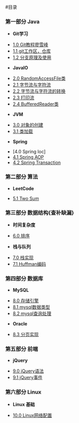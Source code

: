 #目录
### 第一部分 Java
* **Git学习**
 - [1.0 Git教程廖雪峰](http://www.liaoxuefeng.com/wiki/0013739516305929606dd18361248578c67b8067c8c017b000)
 - [1.1 git工作区，仓库](/Git/git01.md)
 - [1.2 分支原理及使用](http://www.liaoxuefeng.com/wiki/0013739516305929606dd18361248578c67b8067c8c017b000/001375840038939c291467cc7c747b1810aab2fb8863508000)
* **JavaIO**
 - [2.0 RandomAccessFile类](/javaIO/RandomAccessFile.md)
 - [2.1 字节流与字符流](/javaIO/Stream.md)
 - [2.2 字节流与字符流的转换](/javaIO/StreamSwitch.md)
 - [2.3 打印流](/javaIO/PrintWriter.md)
 - [2.4 BufferedReader类](javaIO/BufferedReader.md)
* **JVM**
 - [3.0 对象的创建](/Jvm/newObject.md)
 - [3.1 类加载](/Jvm/classLoader.md)
* **Spring**
 - [4.0 Spring Ioc]
 - [4.1 Spring AOP](/Spring/Spring.md)
 - [4.2 Spring Transaction](/Spring/Transaction.md)

### 第二部分 算法
* **LeetCode**
 - [5.1 Two Sum](/leetcode/TwoSum.md)
 
### 第三部分 数据结构{查补缺漏}
* **时间复杂度**
 - [6.0 排序](/dataStruct/Complexity.md)
* **栈与队列**
 - [7.0 栈实现](/dataStruct/Stack.md)
 - [7.1 Huffman编码](/dataStruct/Huffman.md)

### 第四部分 数据库
* **MySQL**
 - [8.0 存储引擎](/mysql/mysql.md)
 - [8.1 mysql数据类型](/mysql/mysqlDataType.md)
 - [8.2 mysql查询处理](/mysql/search.md)
* **Oracle**
 - [8.3 分页实现](oracle/paging-sql.md)
 
### 第五部分 前端
* **jQuery**
 - [9.0 jQuery语法](/jQuery/jQueryGrammar.md)
 - [9.1 jQuery事件](/jQuery/jQueryEvent.md)

### 第六部分 Linux
* **Linux 基础**
 - [10.0 Linux网络配置](/Linux/networkconfig.md)
